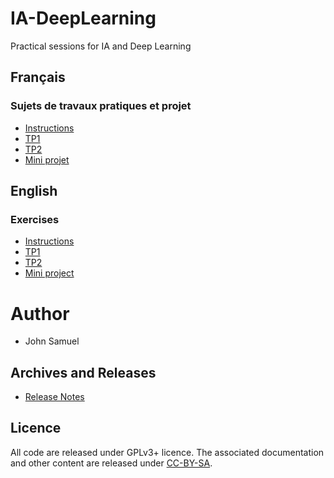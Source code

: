 # IA-DeepLearning
Practical sessions for IA and Deep Learning

## Français
### Sujets de travaux pratiques et projet
* [Instructions](fr/README.md)
* [TP1](fr/TP1/TP1.md)
* [TP2](fr/TP2/TP2.md)
* [Mini projet](fr/projet/miniprojet.md)

## English 
### Exercises
* [Instructions](en/README.md)
* [TP1](en/practical1/practical1.md)
* [TP2](en/practical2/practical2.md)
* [Mini project](en/projet/miniproject.md)

# Author
* John Samuel

## Archives and Releases
* [Release Notes](RELEASE.md)

## Licence
All code are released under GPLv3+ licence. The associated documentation and other content are released under [CC-BY-SA](http://creativecommons.org/licenses/by-sa/4.0/).
